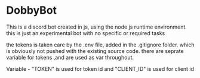 # DobbyBot
This is a discord bot created in js, using the node js runtime environment.
this is just an experimental bot with no specific or required tasks


the tokens is taken care by the .env file, added in the .gitignore folder.
which is obviously not pushed with the existing source code.
there are seprate variable for tokens ,and are used as var throughout.

Variable - "TOKEN" is used for token id
and "CLIENT_ID" is used for client id 